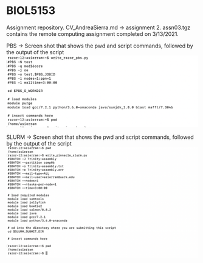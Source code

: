 # BIOL5153

Assignment repository. 
CV_AndreaSierra.md -> assignment 2. 
assn03.tgz contains the remote computing assignment completed on 3/13/2021. 



PBS -> Screen shot that shows the pwd and script commands, followed by the output of the script
![PBS](PBS.png)

SLURM -> Screen shot that shows the pwd and script commands, followed by the output of the script
![SLURM](SLURM.png)


